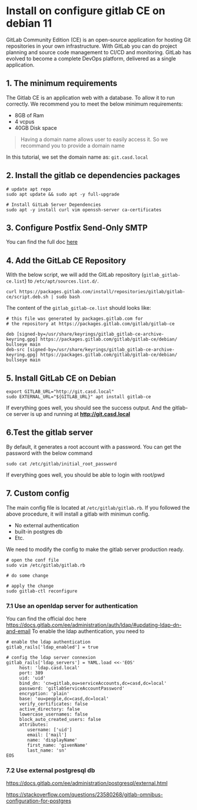 # Install on configure gitlab CE on debian 11

GitLab Community Edition (CE) is an open-source application for hosting Git repositories in your own infrastructure. 
With GitLab you can do project planning and source code management to CI/CD and monitoring. GitLab has evolved to 
become a complete DevOps platform, delivered as a single application.

## 1. The minimum requirements

The Gitlab CE is an application web with a database. To allow it to run correctly. We recommend you to meet the below
minimum requirements:
- 8GB of Ram
- 4 vcpus
- 40GB Disk space

> Having a domain name allows user to easily access it. So we recommand you to provide a domain name 

In this tutorial, we set the domain name as:  `git.casd.local`

## 2. Install the gitlab ce dependencies packages

```shell
# update apt repo
sudo apt update && sudo apt -y full-upgrade

# Install GitLab Server Dependencies
sudo apt -y install curl vim openssh-server ca-certificates

```

## 3. Configure Postfix Send-Only SMTP

You can find the full doc [here](../os_setup/Install_configure_Postfix_to_sendmail.md)

## 4. Add the GitLab CE Repository 

With the below script, we will add the GitLab repository (`gitlab_gitlab-ce.list`) to `/etc/apt/sources.list.d/`.

```shell
curl https://packages.gitlab.com/install/repositories/gitlab/gitlab-ce/script.deb.sh | sudo bash
```        

The content of the `gitlab_gitlab-ce.list` should looks like:

```shell
# this file was generated by packages.gitlab.com for
# the repository at https://packages.gitlab.com/gitlab/gitlab-ce

deb [signed-by=/usr/share/keyrings/gitlab_gitlab-ce-archive-keyring.gpg] https://packages.gitlab.com/gitlab/gitlab-ce/debian/ bullseye main
deb-src [signed-by=/usr/share/keyrings/gitlab_gitlab-ce-archive-keyring.gpg] https://packages.gitlab.com/gitlab/gitlab-ce/debian/ bullseye main

```

## 5. Install GitLab CE on Debian

```shell
export GITLAB_URL="http://git.casd.local"
sudo EXTERNAL_URL="${GITLAB_URL}" apt install gitlab-ce
```

If everything goes well, you should see the success output. And the gitlab-ce server is up and running at 
**http://git.casd.local**

## 6.Test the gitlab server

By default, it generates a root account with a password. You can get the password with the below command

```shell
sudo cat /etc/gitlab/initial_root_password 
```

If everything goes well, you should be able to login with root/pwd

## 7. Custom config

The main config file is located at `/etc/gitlab/gitlab.rb`. If you followed the above procedure, it will install a 
gitlab with minimun config.
- No external authentication
- built-in postgres db
- Etc.

We need to modify the config to make the gitlab server production ready.

```shell
# open the conf file
sudo vim /etc/gitlab/gitlab.rb

# do some change 

# apply the change
sudo gitlab-ctl reconfigure
```

### 7.1 Use an openldap server for authentication

You can find the official doc here https://docs.gitlab.com/ee/administration/auth/ldap/#updating-ldap-dn-and-email
To enable the ldap authentication, you need to 
```shell
# enable the ldap authentication
gitlab_rails['ldap_enabled'] = true

# config the ldap server connexion
gitlab_rails['ldap_servers'] = YAML.load <<-'EOS'
     host: 'ldap.casd.local'
     port: 389
     uid: 'uid'
     bind_dn: 'cn=gitlab,ou=serviceAccounts,dc=casd,dc=local'
     password: 'gitlabServiceAccountPassword'
     encryption: 'plain'
     base: 'ou=people,dc=casd,dc=local'
     verify_certificates: false
     active_directory: false
     lowercase_usernames: false
     block_auto_created_users: false
     attributes:
        username: ['uid']
        email: ['mail']
        name: 'displayName'
        first_name: 'givenName'
        last_name: 'sn'
EOS
```

### 7.2 Use external postgresql db

https://docs.gitlab.com/ee/administration/postgresql/external.html

https://stackoverflow.com/questions/23580268/gitlab-omnibus-configuration-for-postgres